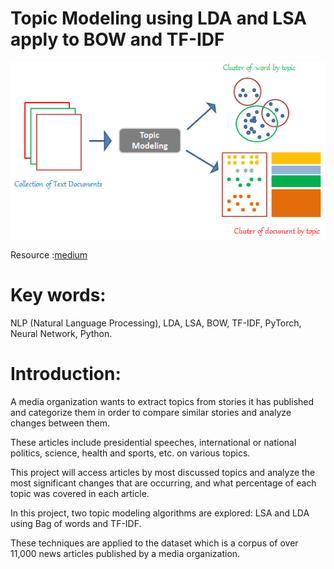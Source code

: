 # Topic Modeling using LDA and LSA apply to BOW and TF-IDF

<img src = 'https://github.com/khasaad/Topic_Modeling/blob/main/Data/Topic_modeling.png'>
<p>Resource :<a href="https://miro.medium.com/max/1178/1*yj5ePlbmH-kp5Erj9kRFOA.png">medium</a></p> 

# Key words: 

NLP (Natural Language Processing), LDA, LSA, BOW, TF-IDF, PyTorch, Neural Network, Python.

# Introduction:

A media organization wants to extract topics from stories it has published and categorize them in order to compare similar stories and analyze changes between them.

These articles include presidential speeches, international or national politics, science, health and sports, etc. on various topics.

This project will access articles by most discussed topics and analyze the most significant changes that are occurring, and what percentage of each topic was covered in each article.

In this project, two topic modeling algorithms are explored: LSA and LDA using Bag of words and TF-IDF.

These techniques are applied to the dataset which is a corpus of over 11,000 news articles published by a media organization.
